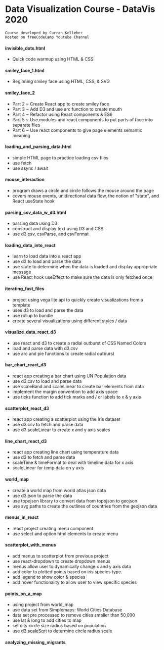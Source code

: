 # Data Visualization Course - DataVis 2020

    Course developed by Curran Kelleher
    Hosted on freeCodeCamp Youtube Channel

#### invisible_dots.html  
* Quick code warmup using HTML & CSS  

#### smiley_face_1.html  
* Beginning smiley face using HTML, CSS, & SVG  

#### smiley_face_2  
* Part 2 ~ Create React app to create smiley face  
* Part 3 ~ Add D3 and use arc function to create mouth  
* Part 4 ~ Refactor using React components & ES6  
* Part 5 ~ Use modules and react components to put parts of face into separate files  
* Part 6 ~ Use react components to give page elements semantic meaning  

#### loading_and_parsing_data.html  
* simple HTML page to practice loading csv files  
* use fetch  
* use async / await  

#### mouse_interaction  
* program draws a circle and circle follows the mouse around the page  
* covers mouse events, unidirectional data flow, the notion of "state", and React useState hook  
    
#### parsing_csv_data_w_d3.html  
* parsing data using D3  
* construct and display text using D3 and CSS  
* use d3.csv, csvParse, and csvFormat  
    
#### loading_data_into_react  
* learn to load data into a react app  
* use d3 to load and parse the data  
* use state to determine when the data is loaded and display appropriate message  
* use React hook useEffect to make sure the data is only fetched once  

#### iterating_fast_files  
* project using vega lite api to quickly create visualizations from a template  
* uses d3 to load and parse the data  
* use rollup to bundle  
* create several visualizations using different styles / data  

#### visualize_data_react_d3  
* use react and d3 to create a radial outburst of CSS Named Colors  
* load and parse data with d3.csv 
* use arc and pie functions to create radial outburst

#### bar_chart_react_d3  
* react app creating a bar chart using UN Population data  
* use d3.csv to load and parse data  
* use scaleBand and scaleLinear to create bar elements from data  
* implement the margin convention to add axis space  
* use ticks function to add tick marks and / or labels to x & y axis   

#### scatterplot_react_d3  
* react app creating a scatterplot using the Iris dataset  
* use d3.csv to fetch and parse data  
* use d3.scaleLinear to create x and y axis scales  

#### line_chart_react_d3  
* react app creating line chart using temperature data  
* use d3 to fetch and parse data  
* scaleTime & timeFormat to deal with timeline data for x axis  
* scaleLinear for temp data on y axis  

#### world_map  
* create a world map from world atlas json data  
* use d3 json to parse the data  
* use topojson library to convert data from topojson to geojson  
* use svg paths to create the outlines of countries from the geojson data  

#### menus_in_react  
* react project creating menu component 
* use select and option html elements to create menu  

#### scatterplot_with_menus  
* add menus to scatterplot from previous project 
* use react-dropdown to create dropdown menus 
* menus allow user to dynamically change x and y axis data
* add color to plotted points based on iris species type
* add legend to show color & species
* add hover functionality to allow user to view specific species

#### points_on_a_map
* using project from world_map
* use data set from Simplemaps: World Cities Database
* data set pre processed to remove cities smaller than 50,000
* use lat & long to add cities to map
* set city circle size radius based on population
* use d3.scaleSqrt to determine circle radius scale

#### analyzing_missing_migrants